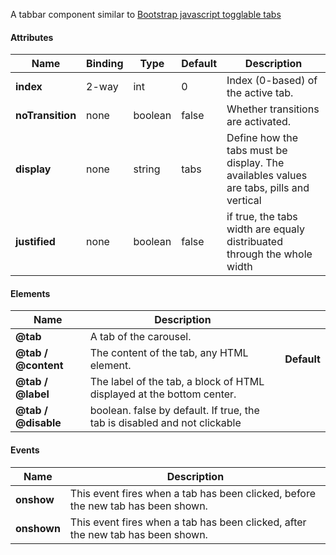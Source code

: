 A tabbar component similar to [Bootstrap javascript togglable tabs](http://getbootstrap.com/javascript/#tabs)

#### Attributes ####

| Name | Binding | Type | Default | Description |
| ---- | ------- | ---- | ------- | ----------- |
| **index** | 2-way | int | 0 | Index (0-based) of the active tab. |
| **noTransition** | none | boolean | false | Whether transitions are activated. |
| **display** | none | string | tabs | Define how the tabs must be display. The availables values are tabs, pills and vertical |
| **justified** | none | boolean | false | if true, the tabs width are equaly distribuated through the whole width |

#### Elements ####
| Name | Description |  |
| ---- | ----------- | - |
| **@tab** | A tab of the carousel. | |
| **@tab / @content** | The content of the tab, any HTML element. | **Default** |
| **@tab / @label** | The label of the tab, a block of HTML displayed at the bottom center. | |
| **@tab / @disable** | boolean. false by default. If true, the tab is disabled and not clickable | |

#### Events ####

| Name | Description |
| ---- | ----------- |
| **onshow** | This event fires when a tab has been clicked, before the new tab has been shown. |
| **onshown** | This event fires when a tab has been clicked, after the new tab has been shown. |

